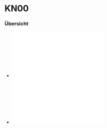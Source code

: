 # KN00

### Übersicht 
- ![Betriebsmodelle](Betriebsmodelle.md)
- ![Windows Server auf AWS Cloud einrichten](Dokumentation_Windows_Server_Installation.md) 